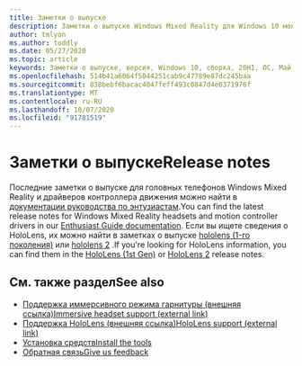 ```yaml
---
title: Заметки о выпуске
description: Заметки о выпуске Windows Mixed Reality для Windows 10 может 2020 обновление (также известное как 2004).
author: tmlyon
ms.author: toddly
ms.date: 05/27/2020
ms.topic: article
keywords: Заметки о выпуске, версия, Windows 10, сборка, 20H1, ОС, Май 2020, 2004
ms.openlocfilehash: 514b41a6064f5044251cab9c47789e87dc245baa
ms.sourcegitcommit: 838bebf6bacac4047feff493c0847d4e6371976f
ms.translationtype: MT
ms.contentlocale: ru-RU
ms.lasthandoff: 10/07/2020
ms.locfileid: "91781519"
---
```

# <a name="release-notes"></a><span data-ttu-id="79d84-104">Заметки о выпуске</span><span class="sxs-lookup"><span data-stu-id="79d84-104">Release notes</span></span>

<span data-ttu-id="79d84-105">Последние заметки о выпуске для головных телефонов Windows Mixed Reality и драйверов контроллера движения можно найти в [документации руководства по энтузиастам](https://docs.microsoft.com/windows/mixed-reality/enthusiast-guide/mixed-reality-software).</span><span class="sxs-lookup"><span data-stu-id="79d84-105">You can find the latest release notes for Windows Mixed Reality headsets and motion controller drivers in our [Enthusiast Guide documentation](https://docs.microsoft.com/windows/mixed-reality/enthusiast-guide/mixed-reality-software).</span></span> <span data-ttu-id="79d84-106">Если вы ищете сведения о HoloLens, их можно найти в заметках о выпуске [hololens (1-го поколения)](https://docs.microsoft.com/hololens/hololens1-release-notes) или [hololens 2](https://docs.microsoft.com/hololens/hololens-release-notes) .</span><span class="sxs-lookup"><span data-stu-id="79d84-106">If you're looking for HoloLens information, you can find them in the [HoloLens (1st Gen)](https://docs.microsoft.com/hololens/hololens1-release-notes) or [HoloLens 2](https://docs.microsoft.com/hololens/hololens-release-notes) release notes.</span></span>

## <a name="see-also"></a><span data-ttu-id="79d84-107">См. также раздел</span><span class="sxs-lookup"><span data-stu-id="79d84-107">See also</span></span>
* [<span data-ttu-id="79d84-108">Поддержка иммерсивного режима гарнитуры (внешняя ссылка)</span><span class="sxs-lookup"><span data-stu-id="79d84-108">Immersive headset support (external link)</span></span>](https://docs.microsoft.com/windows/mixed-reality/enthusiast-guide/troubleshooting-windows-mixed-reality)
* [<span data-ttu-id="79d84-109">Поддержка HoloLens (внешняя ссылка)</span><span class="sxs-lookup"><span data-stu-id="79d84-109">HoloLens support (external link)</span></span>](https://support.microsoft.com/products/hololens)
* [<span data-ttu-id="79d84-110">Установка средств</span><span class="sxs-lookup"><span data-stu-id="79d84-110">Install the tools</span></span>](../develop/install-the-tools.md)
* [<span data-ttu-id="79d84-111">Обратная связь</span><span class="sxs-lookup"><span data-stu-id="79d84-111">Give us feedback</span></span>](../give-us-feedback.md)
